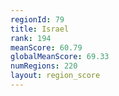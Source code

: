 ```yaml
---
regionId: 79
title: Israel
rank: 194
meanScore: 60.79
globalMeanScore: 69.33
numRegions: 220
layout: region_score
---
```


